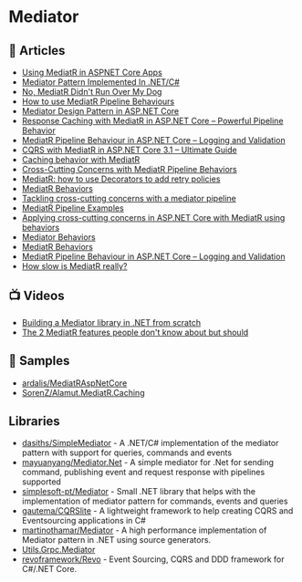 
# Mediator

## 📕 Articles
- [Using MediatR in ASPNET Core Apps](https://ardalis.com/using-mediatr-in-aspnet-core-apps) 
- [Mediator Pattern Implemented In .NET/C#](https://dasith.me/2019/01/07/mediator-pattern-implemented-in-net/)
- [No, MediatR Didn't Run Over My Dog](https://scotthannen.org/blog/2020/06/20/mediatr-didnt-run-over-dog.html)
- [How to use MediatR Pipeline Behaviours](https://garywoodfine.com/how-to-use-mediatr-pipeline-behaviours/)
- [Mediator Design Pattern in ASP.NET Core](https://www.ezzylearning.net/tutorial/mediator-design-pattern-in-asp-net-core)
- [Response Caching with MediatR in ASP.NET Core – Powerful Pipeline Behavior](https://codewithmukesh.com/blog/caching-with-mediatr-in-aspnet-core/)
- [MediatR Pipeline Behaviour in ASP.NET Core – Logging and Validation](https://codewithmukesh.com/blog/mediatr-pipeline-behaviour/)
- [CQRS with MediatR in ASP.NET Core 3.1 – Ultimate Guide](https://codewithmukesh.com/blog/cqrs-in-aspnet-core-3-1/)
- [Caching behavior with MediatR](https://fredrikronnehag.netlify.app/caching-mediatr/)
- [Cross-Cutting Concerns with MediatR Pipeline Behaviors](https://anderly.com/2019/12/12/cross-cutting-concerns-with-mediatr-pipeline-behaviors/)
- [MediatR: how to use Decorators to add retry policies](https://www.davidguida.net/mediatr-how-to-use-decorators-to-add-retry-policies/)
- [MediatR Behaviors](https://codeopinion.com/mediatr-behaviors/)
- [Tackling cross-cutting concerns with a mediator pipeline](https://lostechies.com/jimmybogard/2014/09/09/tackling-cross-cutting-concerns-with-a-mediator-pipeline/)
- [MediatR Pipeline Examples](https://lostechies.com/jimmybogard/2016/10/13/mediatr-pipeline-examples/)
- [Applying cross-cutting concerns in ASP.NET Core with MediatR using behaviors](https://lurumad.github.io/cross-cutting-concerns-in-asp-net-core-with-meaditr)
- [Mediator Behaviors](https://github.com/jbogard/MediatR/wiki/Behaviors)
- [MediatR Behaviors](https://codeopinion.com/mediatr-behaviors/)
- [MediatR Pipeline Behaviour in ASP.NET Core – Logging and Validation](https://codewithmukesh.com/blog/mediatr-pipeline-behaviour/)
- [How slow is MediatR really?](https://www.youtube.com/watch?v=baiH3f_TFfY)

## 📺 Videos
- [Building a Mediator library in .NET from scratch](https://www.youtube.com/watch?v=4e83trumwcM)
- [The 2 MediatR features people don't know about but should](https://www.youtube.com/watch?v=2TT3suofNlo)

## 🚀 Samples
- [ardalis/MediatRAspNetCore](https://github.com/ardalis/MediatRAspNetCore) 
- [SorenZ/Alamut.MediatR.Caching](https://github.com/SorenZ/Alamut.MediatR.Caching)
## Libraries
- [dasiths/SimpleMediator](https://github.com/dasiths/SimpleMediator) - A .NET/C# implementation of the mediator pattern with support for queries, commands and events
- [mayuanyang/Mediator.Net](https://github.com/mayuanyang/Mediator.Net) - A simple mediator for .Net for sending command, publishing event and request response with pipelines supported
- [simplesoft-pt/Mediator](https://github.com/simplesoft-pt/Mediator) - Small .NET library that helps with the implementation of mediator pattern for commands, events and queries
- [gautema/CQRSlite](https://github.com/gautema/CQRSlite) - A lightweight framework to help creating CQRS and Eventsourcing applications in C#
- [martinothamar/Mediator](https://github.com/martinothamar/Mediator) - A high performance implementation of Mediator pattern in .NET using source generators.
- [Utils.Grpc.Mediator](https://github.com/gbauso/grpc_microservices/tree/master/lib/Utils.Grpc.Mediator)
- [revoframework/Revo](https://github.com/revoframework/Revo) - Event Sourcing, CQRS and DDD framework for C#/.NET Core.